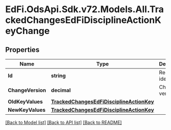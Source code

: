 # EdFi.OdsApi.Sdk.v72.Models.All.TrackedChangesEdFiDisciplineActionKeyChange

## Properties

Name | Type | Description | Notes
------------ | ------------- | ------------- | -------------
**Id** | **string** | Resource identifier | [optional] 
**ChangeVersion** | **decimal** | Change version | [optional] 
**OldKeyValues** | [**TrackedChangesEdFiDisciplineActionKey**](TrackedChangesEdFiDisciplineActionKey.md) |  | [optional] 
**NewKeyValues** | [**TrackedChangesEdFiDisciplineActionKey**](TrackedChangesEdFiDisciplineActionKey.md) |  | [optional] 

[[Back to Model list]](../../README.md#documentation-for-models) [[Back to API list]](../../README.md#documentation-for-api-endpoints) [[Back to README]](../../README.md)

